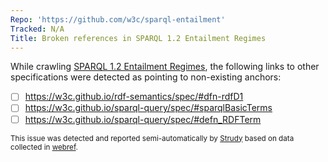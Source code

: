 ```yaml
---
Repo: 'https://github.com/w3c/sparql-entailment'
Tracked: N/A
Title: Broken references in SPARQL 1.2 Entailment Regimes
---
```


While crawling [SPARQL 1.2 Entailment Regimes](https://w3c.github.io/sparql-entailment/spec/), the following links to other specifications were detected as pointing to non-existing anchors:
* [ ] https://w3c.github.io/rdf-semantics/spec/#dfn-rdfD1
* [ ] https://w3c.github.io/sparql-query/spec/#sparqlBasicTerms
* [ ] https://w3c.github.io/sparql-query/spec/#defn_RDFTerm

<sub>This issue was detected and reported semi-automatically by [Strudy](https://github.com/w3c/strudy/) based on data collected in [webref](https://github.com/w3c/webref/).</sub>
